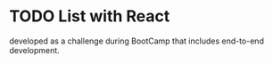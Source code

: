 # TODO List with React

developed as a challenge during BootCamp that includes end-to-end development.
